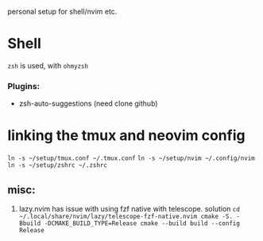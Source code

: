personal setup for shell/nvim etc.

# Shell
`zsh` is used, with `ohmyzsh`
### Plugins:
- zsh-auto-suggestions (need clone github)


# linking the tmux and neovim config
`ln -s ~/setup/tmux.conf ~/.tmux.conf`
`ln -s ~/setup/nvim ~/.config/nvim`
`ln -s ~/setup/zshrc ~/.zshrc`

## misc:
1. lazy.nvim has issue with using fzf native with telescope. solution 
  `cd ~/.local/share/nvim/lazy/telescope-fzf-native.nvim
  cmake -S. -Bbuild -DCMAKE_BUILD_TYPE=Release
  cmake --build build --config Release`
